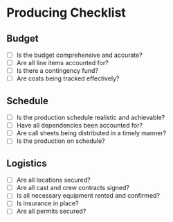 # Producing Checklist

## Budget
- [ ] Is the budget comprehensive and accurate?
- [ ] Are all line items accounted for?
- [ ] Is there a contingency fund?
- [ ] Are costs being tracked effectively?

## Schedule
- [ ] Is the production schedule realistic and achievable?
- [ ] Have all dependencies been accounted for?
- [ ] Are call sheets being distributed in a timely manner?
- [ ] Is the production on schedule?

## Logistics
- [ ] Are all locations secured?
- [ ] Are all cast and crew contracts signed?
- [ ] Is all necessary equipment rented and confirmed?
- [ ] Is insurance in place?
- [ ] Are all permits secured?
